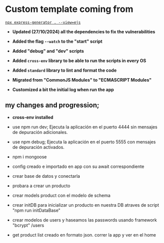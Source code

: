 # Custom template coming from

[`npx express-generator . --view=ejs`](https://www.npmjs.com/package/express-generator)

- **Updated (27/10/2024) all the dependencies to fix the vulnerabilities**

- **Added the flag `--watch` to the "start" script**

- **Added "debug" and "dev" scripts**

- **Added `cross-env` library to be able to run the scripts in every OS**

- **Added `standard` library to lint and format the code**

- **Migrated from "CommonJS Modules" to "ECMASCRIPT Modules"**

- **Customized a bit the initial log when run the app**

## my changes and progression;

- **cross-env installed**
- use npm run dev; Ejecuta la aplicación en el puerto 4444 sin mensajes de depuración adicionales.
- use npm debug;  Ejecuta la aplicación en el puerto 5555 con mensajes de depuración activados.

- npm i mongoose
- config creado e importado en app con su await correspondiente
- crear base de datos y conectarla
- probara a crear un producto 
- crear models product con el modelo de schema
- crear initDB para inicializar un producto en nuestra DB atraves de script "npm run initDataBase"
- crear modelos de users y haseamos las passwords usando framework "bcrypt"  /users
- get product list creado en formato json. correr la app y ver en el home
